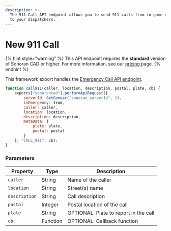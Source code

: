 ```yaml
---
description: >-
  The 911 Call API endpoint allows you to send 911 calls from in-game directly
  to your dispatchers.
---
```


# New 911 Call

{% hint style="warning" %}
This API endpoint requires the **standard** version of Sonoran CAD or higher. For more information, see our [pricing ](../../../../../../pricing/faq/)page.
{% endhint %}

This framework export handles the [Emergency Call API endpoint](../../../../api-endpoints/emergency/dispatch-and-emergency-calls/911-call.md).

```javascript
function call911(caller, location, description, postal, plate, cb) {
    exports["sonorancad"].performApiRequest({
        serverId: GetConvar("sonoran_serverId", 1),
        isEmergency: true,
        caller: caller,
        location: location,
        description: description,
        metaData: {
            plate: plate,
            postal: postal
        }
    }, "CALL_911", cb);
}
```

### Parameters

| Property      | Type     | Description                           |
| ------------- | -------- | ------------------------------------- |
| `caller`      | String   | Name of the caller                    |
| `location`    | String   | Street(s) name                        |
| `description` | String   | Call description                      |
| `postal`      | Integer  | Postal location of the call           |
| `plate`       | String   | OPTIONAL: Plate to report in the call |
| `cb`          | Function | OPTIONAL: Callback function           |
